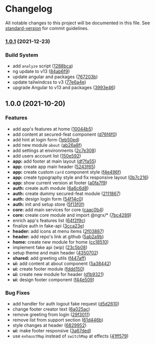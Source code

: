 # Changelog

All notable changes to this project will be documented in this file. See [standard-version](https://github.com/conventional-changelog/standard-version) for commit guidelines.

### [1.0.1](https://github.com/nikosanif/angular-authentication/compare/v1.0.0...v1.0.1) (2021-12-23)

### Build System

- add `analyze` script ([1288bca](https://github.com/nikosanif/angular-authentication/commit/1288bca41cab1b4c615ef429bf72f3997271bf8b))
- ng update to v13 ([84ab6f9](https://github.com/nikosanif/angular-authentication/commit/84ab6f9da75f61a63af6a51a795868ae7c1b67cb))
- update angular and packages ([767203b](https://github.com/nikosanif/angular-authentication/commit/767203bba5e8ff462e84c9e1f3a302c42fd2e4d3))
- update tailwindcss to v3 ([77e6a4e](https://github.com/nikosanif/angular-authentication/commit/77e6a4e0718e1309568a59c81a97800158e87de8))
- upgrade Angular to v13 and packages ([3993e46](https://github.com/nikosanif/angular-authentication/commit/3993e46eaab44976193e8be95b9ac6c9ab888461))

## 1.0.0 (2021-10-20)

### Features

- add app's features at home ([10044b5](https://github.com/nikosanif/angular-authentication/commit/10044b5c491f8429e8d136630f97ff414cce056f))
- add content at secured-feat component ([d76f4f0](https://github.com/nikosanif/angular-authentication/commit/d76f4f0ffd4dfb9ca9afd546a8b8f8b20c21c85a))
- add hint at login form ([1eb50ed](https://github.com/nikosanif/angular-authentication/commit/1eb50edb1e8c46e937f566bedd3a1f72f59f85bf))
- add new module `about` ([ab26a8f](https://github.com/nikosanif/angular-authentication/commit/ab26a8f5f1ab37a03dc3d34dee7a877997445f78))
- add settings at environments ([2c7e308](https://github.com/nikosanif/angular-authentication/commit/2c7e3084d2533a929815febb4bcf63f914b4acb6))
- add users account list ([150e592](https://github.com/nikosanif/angular-authentication/commit/150e5929feb67f84d6dd09ecf771cc414941256f))
- **app:** add footer at main layout ([df7fa55](https://github.com/nikosanif/angular-authentication/commit/df7fa55a51fc2b53911961c499c463cc1ca4977d))
- **app:** create app main header ([5243f65](https://github.com/nikosanif/angular-authentication/commit/5243f6503b6f8fa9393d06317b2f7023d907a90c))
- **app:** create custom `card` component style ([f4e496f](https://github.com/nikosanif/angular-authentication/commit/f4e496f238dae06332b3093482afd73c22d4b6dd))
- **app:** create typography style and fix responsive layout ([0b7c216](https://github.com/nikosanif/angular-authentication/commit/0b7c2162fcc40819ca97a3a854b6798f80e91b9f))
- **app:** show current version at footer ([a0fa7f9](https://github.com/nikosanif/angular-authentication/commit/a0fa7f93d5a162904ac27b9467251a6571d6834d))
- **auth:** create auth module ([6a6c6d8](https://github.com/nikosanif/angular-authentication/commit/6a6c6d8754a4d001760ba55eb30d6f98569f00d6))
- **auth:** create dummy secured-feat module ([2111867](https://github.com/nikosanif/angular-authentication/commit/211186729422ece612d36015b943c8d96549f7ba))
- **auth:** design login form ([54f14c0](https://github.com/nikosanif/angular-authentication/commit/54f14c02229a0c82a29287af2d66209cb4029f8c))
- **auth:** init and setup store ([5f13f0f](https://github.com/nikosanif/angular-authentication/commit/5f13f0f4d1a7d9d30b41a8828c8caa30fe5cabc3))
- **core:** add main services for core ([caac0b4](https://github.com/nikosanif/angular-authentication/commit/caac0b476c6aad58097952500ad95ba4399b7152))
- **core:** create core module and import @ngrx/\* ([7bc4289](https://github.com/nikosanif/angular-authentication/commit/7bc4289a685d08bdb06da86c0073b9149fa4f9e8))
- enrich app's features list ([64f2f9c](https://github.com/nikosanif/angular-authentication/commit/64f2f9c3eb02235aa7af97e839871131aa015bb6))
- finalize auth in fake-api ([3cca23e](https://github.com/nikosanif/angular-authentication/commit/3cca23eb144b2ad5502b418ebe98266ed0d7e1a7))
- **header:** add icons at menu items ([2f03887](https://github.com/nikosanif/angular-authentication/commit/2f03887213313a3a58b23f62b05f28ebd92699ff))
- **header:** add repo's link at github ([5ab2a9b](https://github.com/nikosanif/angular-authentication/commit/5ab2a9b8873bb1ab6cbefefbfaac2e49a4ac757e))
- **home:** create new module for home ([cc18510](https://github.com/nikosanif/angular-authentication/commit/cc18510258ddbc5397fb9f27a8a4ae0a2a66aac9))
- implement fake api (wip) ([23c5b08](https://github.com/nikosanif/angular-authentication/commit/23c5b0801373893ef2ac487ecde7e2e8b2644b86))
- setup theme and main header ([4350702](https://github.com/nikosanif/angular-authentication/commit/435070220f50138e858beaca71ec68d085868b52))
- **shared:** add greeting utils ([f447aff](https://github.com/nikosanif/angular-authentication/commit/f447aff263d1e650c8e67da9349f021d64f323a8))
- **ui:** add content at about component ([5a38442](https://github.com/nikosanif/angular-authentication/commit/5a384426cb658d73f37cdedfe7926a0fb7f4682b))
- **ui:** create footer module ([fddd150](https://github.com/nikosanif/angular-authentication/commit/fddd150c934b894729494a85f6c377d85d915b8e))
- **ui:** create new module for header ([d1b9321](https://github.com/nikosanif/angular-authentication/commit/d1b9321bc58f8f488de593a71f03ddc738ba1bde))
- **ui:** design footer component ([f44e509](https://github.com/nikosanif/angular-authentication/commit/f44e509db5811c506451c876dfb21f1e6f2cf44d))

### Bug Fixes

- add handler for auth logout fake request ([d5d2610](https://github.com/nikosanif/angular-authentication/commit/d5d26108258194f7b9b603c7d6d457d258dbc810))
- change footer creator text ([6a025ac](https://github.com/nikosanif/angular-authentication/commit/6a025ac641b296c40658f8ef2271581e849cebda))
- remove greeting from login ([29f3011](https://github.com/nikosanif/angular-authentication/commit/29f3011357e862685c3636423eb553d601f78a77))
- remove list from support section ([61d446b](https://github.com/nikosanif/angular-authentication/commit/61d446b6fdaf88c33d9da600dc96a3c828b4e2eb))
- style changes at header ([6829952](https://github.com/nikosanif/angular-authentication/commit/6829952d31ff99328bb653dc62a2f6b4bc8483ec))
- **ui:** make footer responsive ([3a67ded](https://github.com/nikosanif/angular-authentication/commit/3a67ded5200021affa52be6c0b7e74f053dbbf21))
- use `exhaustMap` instead of `switchMap` at effects ([41ff579](https://github.com/nikosanif/angular-authentication/commit/41ff57958bafe4c692223ca55b0aafba0127edfc))
